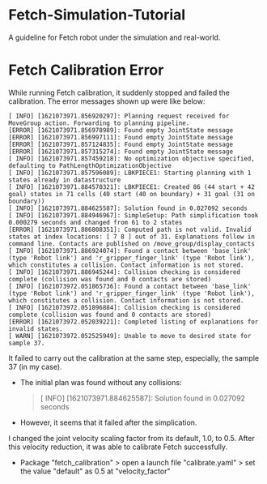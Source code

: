 # Fetch-Simulation-Tutorial
A guideline for Fetch robot under the simulation and real-world.

# Fetch Calibration Error
While running Fetch calibration, it suddenly stopped and failed the calibration. The error messages shown up were like below:

~~~
[ INFO] [1621073971.856920297]: Planning request received for MoveGroup action. Forwarding to planning pipeline.
[ERROR] [1621073971.856978989]: Found empty JointState message
[ERROR] [1621073971.856997111]: Found empty JointState message
[ERROR] [1621073971.857124835]: Found empty JointState message
[ERROR] [1621073971.857315274]: Found empty JointState message
[ INFO] [1621073971.857459218]: No optimization objective specified, defaulting to PathLengthOptimizationObjective
[ INFO] [1621073971.857596089]: LBKPIECE1: Starting planning with 1 states already in datastructure
[ INFO] [1621073971.884570321]: LBKPIECE1: Created 86 (44 start + 42 goal) states in 71 cells (40 start (40 on boundary) + 31 goal (31 on boundary))
[ INFO] [1621073971.884625587]: Solution found in 0.027092 seconds
[ INFO] [1621073971.884946967]: SimpleSetup: Path simplification took 0.000279 seconds and changed from 61 to 2 states
[ERROR] [1621073971.886808351]: Computed path is not valid. Invalid states at index locations: [ 7 8 ] out of 31. Explanations follow in command line. Contacts are published on /move_group/display_contacts
[ INFO] [1621073971.886924074]: Found a contact between 'base_link' (type 'Robot link') and 'r_gripper_finger_link' (type 'Robot link'), which constitutes a collision. Contact information is not stored.
[ INFO] [1621073971.886945244]: Collision checking is considered complete (collision was found and 0 contacts are stored)
[ INFO] [1621073972.051865736]: Found a contact between 'base_link' (type 'Robot link') and 'r_gripper_finger_link' (type 'Robot link'), which constitutes a collision. Contact information is not stored.
[ INFO] [1621073972.051896884]: Collision checking is considered complete (collision was found and 0 contacts are stored)
[ERROR] [1621073972.052039221]: Completed listing of explanations for invalid states.
[ WARN] [1621073972.052525949]: Unable to move to desired state for sample 37.
~~~

It failed to carry out the calibration at the same step, especially, the sample 37 (in my case). 
- The initial plan was found without any collisions:
  > [ INFO] [1621073971.884625587]: Solution found in 0.027092 seconds
- However, it seems that it failed after the simplication.

I changed the joint velocity scaling factor from its default, 1.0, to 0.5. After this velocity reduction, it was able to calibrate Fetch successfully.
- Package "fetch_calibration" > open a launch file "calibrate.yaml" > set the value "default" as 0.5 at "velocity_factor"
